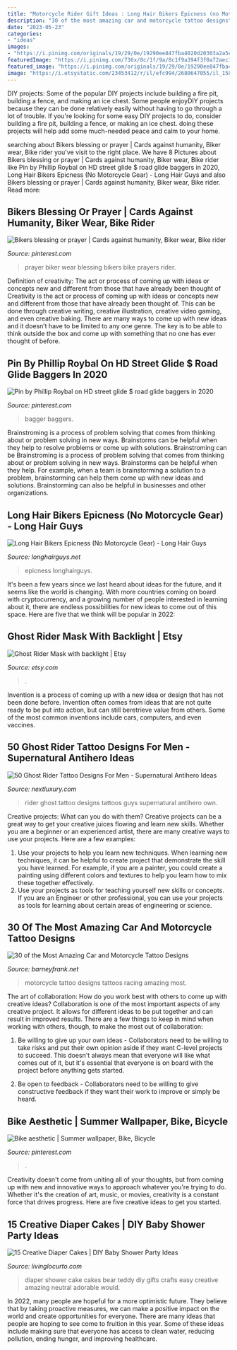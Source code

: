 ```yaml
---
title: "Motorcycle Rider Gift Ideas : Long Hair Bikers Epicness (no Motorcycle Gear)"
description: "30 of the most amazing car and motorcycle tattoo designs"
date: "2023-05-23"
categories:
- "ideas"
images:
- "https://i.pinimg.com/originals/19/29/0e/19290ee847fba4020d20303a2a5e3b17.jpg"
featuredImage: "https://i.pinimg.com/736x/8c/1f/9a/8c1f9a394f3f0a72aec1b4c7dbf1ee4b.jpg"
featured_image: "https://i.pinimg.com/originals/19/29/0e/19290ee847fba4020d20303a2a5e3b17.jpg"
image: "https://i.etsystatic.com/23453412/r/il/efc994/2680647055/il_1588xN.2680647055_k9sb.jpg"
---
```



DIY projects: Some of the popular DIY projects include building a fire pit, building a fence, and making an ice chest.
Some people enjoyDIY projects because they can be done relatively easily without having to go through a lot of trouble. If you're looking for some easy DIY projects to do, consider building a fire pit, building a fence, or making an ice chest. doing these projects will help add some much-needed peace and calm to your home.

	

		
searching about Bikers blessing or prayer | Cards against humanity, Biker wear, Bike rider you've visit to the right place. We have 8 Pictures about Bikers blessing or prayer | Cards against humanity, Biker wear, Bike rider like Pin by Phillip Roybal on HD street glide $ road glide baggers in 2020, Long Hair Bikers Epicness (No Motorcycle Gear) - Long Hair Guys and also Bikers blessing or prayer | Cards against humanity, Biker wear, Bike rider. Read more:
		
    
## Bikers Blessing Or Prayer | Cards Against Humanity, Biker Wear, Bike Rider

<img loading=lazy src="https://i.pinimg.com/originals/19/29/0e/19290ee847fba4020d20303a2a5e3b17.jpg" onerror="this.onerror=null;this.src='https://tse1.mm.bing.net/th?id=OIP.NI0RIrO5_Hl5ZJLvBegYuwHaJ6&amp;pid=15.1';" alt="Bikers blessing or prayer | Cards against humanity, Biker wear, Bike rider">

_Source: pinterest.com_

>prayer biker wear blessing bikers bike prayers rider. 

	

Definition of creativity: The act or process of coming up with ideas or concepts new and different from those that have already been thought of
Creativity is the act or process of coming up with ideas or concepts new and different from those that have already been thought of. This can be done through creative writing, creative illustration, creative video gaming, and even creative baking. There are many ways to come up with new ideas and it doesn’t have to be limited to any one genre. The key is to be able to think outside the box and come up with something that no one has ever thought of before.

    
## Pin By Phillip Roybal On HD Street Glide $ Road Glide Baggers In 2020

<img loading=lazy src="https://i.pinimg.com/736x/8c/1f/9a/8c1f9a394f3f0a72aec1b4c7dbf1ee4b.jpg" onerror="this.onerror=null;this.src='https://tse1.mm.bing.net/th?id=OIP.6SqMR_dW9sl7KbkzCQl6kwHaF9&amp;pid=15.1';" alt="Pin by Phillip Roybal on HD street glide $ road glide baggers in 2020">

_Source: pinterest.com_

>bagger baggers. 

	

Brainstroming is a process of problem solving that comes from thinking about or problem solving in new ways. Brainstorms can be helpful when they help to resolve problems or come up with solutions. Brainstroming can be
Brainstroming is a process of problem solving that comes from thinking about or problem solving in new ways. Brainstorms can be helpful when they help. For example, when a team is brainstorming a solution to a problem, brainstorming can help them come up with new ideas and solutions. Brainstorming can also be helpful in businesses and other organizations.

    
## Long Hair Bikers Epicness (No Motorcycle Gear) - Long Hair Guys

<img loading=lazy src="https://www.longhairguys.net/wp-content/uploads/2018/06/A-photo-of-a-biker-couple-in-which-the-long-haired-male-is-riding-the-motorbike-dangerously-with-no-motorcycle-gear.jpg" onerror="this.onerror=null;this.src='https://tse3.mm.bing.net/th?id=OIP.vJpDQDfSpth3RyyDNfVC_gHaG6&amp;pid=15.1';" alt="Long Hair Bikers Epicness (No Motorcycle Gear) - Long Hair Guys">

_Source: longhairguys.net_

>epicness longhairguys. 

	

It's been a few years since we last heard about ideas for the future, and it seems like the world is changing. With more countries coming on board with cryptocurrency, and a growing number of people interested in learning about it, there are endless possibilities for new ideas to come out of this space. Here are five that we think will be popular in 2022: 

    
## Ghost Rider Mask With Backlight | Etsy

<img loading=lazy src="https://i.etsystatic.com/23453412/r/il/efc994/2680647055/il_1588xN.2680647055_k9sb.jpg" onerror="this.onerror=null;this.src='https://tse2.mm.bing.net/th?id=OIP.Wm_qq4fOfDlAasUUS0hKGgHaLH&amp;pid=15.1';" alt="Ghost Rider Mask with backlight | Etsy">

_Source: etsy.com_

>. 

	

Invention is a process of coming up with a new idea or design that has not been done before. Invention often comes from ideas that are not quite ready to be put into action, but can still beretrieve value from others. Some of the most common inventions include cars, computers, and even vaccines.

    
## 50 Ghost Rider Tattoo Designs For Men - Supernatural Antihero Ideas

<img loading=lazy src="http://nextluxury.com/wp-content/uploads/ghost-rider-tattoos-guys.jpg" onerror="this.onerror=null;this.src='https://tse1.mm.bing.net/th?id=OIP.x0DITpAnoFhBwJV-gP-fyAHaHa&amp;pid=15.1';" alt="50 Ghost Rider Tattoo Designs For Men - Supernatural Antihero Ideas">

_Source: nextluxury.com_

>rider ghost tattoo designs tattoos guys supernatural antihero own. 

	

Creative projects: What can you do with them?
Creative projects can be a great way to get your creative juices flowing and learn new skills. Whether you are a beginner or an experienced artist, there are many creative ways to use your projects. Here are a few examples: 
1. Use your projects to help you learn new techniques. When learning new techniques, it can be helpful to create project that demonstrate the skill you have learned. For example, if you are a painter, you could create a painting using different colors and textures to help you learn how to mix these together effectively. 
2. Use your projects as tools for teaching yourself new skills or concepts. If you are an Engineer or other professional, you can use your projects as tools for learning about certain areas of engineering or science.

    
## 30 Of The Most Amazing Car And Motorcycle Tattoo Designs

<img loading=lazy src="http://www.barneyfrank.net/wp-content/uploads/2014/01/Motorcycle-Tattoo-35.jpg" onerror="this.onerror=null;this.src='https://tse3.mm.bing.net/th?id=OIP.aetAKyDdAFMhIwEgoSorjAHaJl&amp;pid=15.1';" alt="30 of the Most Amazing Car and Motorcycle Tattoo Designs">

_Source: barneyfrank.net_

>motorcycle tattoo designs tattoos racing amazing most. 

	

The art of collaboration: How do you work best with others to come up with creative ideas?
Collaboration is one of the most important aspects of any creative project. It allows for different ideas to be put together and can result in improved results. There are a few things to keep in mind when working with others, though, to make the most out of collaboration: 
1. Be willing to give up your own ideas - Collaborators need to be willing to take risks and put their own opinion aside if they want C-level projects to succeed. This doesn't always mean that everyone will like what comes out of it, but it's essential that everyone is on board with the project before anything gets started.

2. Be open to feedback - Collaborators need to be willing to give constructive feedback if they want their work to improve or simply be heard.

    
## Bike Aesthetic | Summer Wallpaper, Bike, Bicycle

<img loading=lazy src="https://i.pinimg.com/736x/61/ee/a3/61eea34ff6a5dc2828209adb98007d01.jpg" onerror="this.onerror=null;this.src='https://tse1.mm.bing.net/th?id=OIP.RFQnvVqHVyNor-l4uEdaHQHaOt&amp;pid=15.1';" alt="Bike aesthetic | Summer wallpaper, Bike, Bicycle">

_Source: pinterest.com_

>. 

	

Creativity doesn't come from uniting all of your thoughts, but from coming up with new and innovative ways to approach whatever you're trying to do. Whether it's the creation of art, music, or movies, creativity is a constant force that drives progress. Here are five creative ideas to get you started.

    
## 15 Creative Diaper Cakes | DIY Baby Shower Party Ideas

<img loading=lazy src="http://www.livinglocurto.com/wp-content/uploads/2014/02/teddy-bear-diaper-cake-650x867.jpg" onerror="this.onerror=null;this.src='https://tse3.mm.bing.net/th?id=OIP.D-KjT_kiFBXK0uj8T5x8OgHaJ4&amp;pid=15.1';" alt="15 Creative Diaper Cakes | DIY Baby Shower Party Ideas">

_Source: livinglocurto.com_

>diaper shower cake cakes bear teddy diy gifts crafts easy creative amazing neutral adorable would. 

	

In 2022, many people are hopeful for a more optimistic future. They believe that by taking proactive measures, we can make a positive impact on the world and create opportunities for everyone. There are many ideas that people are hoping to see come to fruition in this year. Some of these ideas include making sure that everyone has access to clean water, reducing pollution, ending hunger, and improving healthcare.

